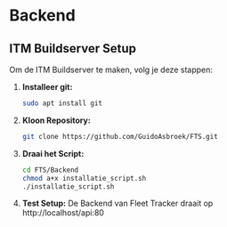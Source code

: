 # Backend

## ITM Buildserver Setup

Om de ITM Buildserver te maken, volg je deze stappen:

1. **Installeer git:**
    ```bash
    sudo apt install git
    ```
    
2. **Kloon Repository:**
    ```bash
    git clone https://github.com/GuidoAsbroek/FTS.git
    ```

3. **Draai het Script:**
    ```bash
    cd FTS/Backend
    chmod a+x installatie_script.sh
    ./installatie_script.sh
    ```

3. **Test Setup:**
    De Backend van Fleet Tracker draait op http://localhost/api:80

